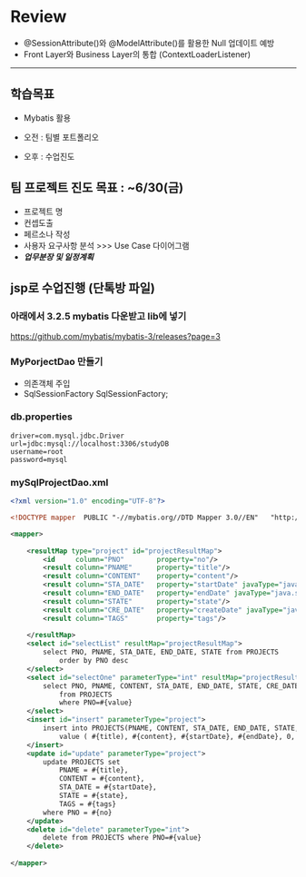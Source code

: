 # Review

- @SessionAttribute()와 @ModelAttribute()를 활용한 Null 업데이트 예방
- Front Layer와 Business Layer의 통합 (ContextLoaderListener)

-----------------------------------------------------

## 학습목표
- Mybatis 활용

- 오전 : 팀별 포트폴리오
- 오후 : 수업진도

## 팀 프로젝트 진도 목표 : ~6/30(금)
- 프로젝트 명
- 컨셉도출
- 페르소나 작성
- 사용자 요구사항 분석 >>> Use Case 다이어그램
- ***업무분장 및 일정계획***

## jsp로 수업진행 (단톡방 파일)

### 아래에서 3.2.5 mybatis 다운받고 lib에 넣기
https://github.com/mybatis/mybatis-3/releases?page=3

### MyPorjectDao 만들기
- 의존객체 주입
-	SqlSessionFactory SqlSessionFactory;


### db.properties
```
driver=com.mysql.jdbc.Driver
url=jdbc:mysql://localhost:3306/studyDB
username=root
password=mysql
```

### mySqlProjectDao.xml
```xml
<?xml version="1.0" encoding="UTF-8"?>

<!DOCTYPE mapper  PUBLIC "-//mybatis.org//DTD Mapper 3.0//EN"   "http://mybatis.org/dtd/mybatis-3-mapper.dtd">

<mapper>
	
	<resultMap type="project" id="projectResultMap">
		<id 	column="PNO"		property="no"/>
		<result column="PNAME"		property="title"/>
		<result column="CONTENT"	property="content"/>
		<result column="STA_DATE" 	property="startDate" javaType="java.sql.Date"/>
		<result column="END_DATE" 	property="endDate" javaType="java.sql.date"/>
		<result column="STATE" 		property="state"/>
		<result column="CRE_DATE" 	property="createDate" javaType="java.sql.Date"/>
		<result column="TAGS" 		property="tags"/>
		
	</resultMap>
	<select id="selectList" resultMap="projectResultMap">
		select PNO, PNAME, STA_DATE, END_DATE, STATE from PROJECTS 
			order by PNO desc
	</select>
	<select id="selectOne" parameterType="int" resultMap="projectResultMap">
		select PNO, PNAME, CONTENT, STA_DATE, END_DATE, STATE, CRE_DATE, TAGS
			from PROJECTS
			where PNO=#{value}
	</select>
	<insert id="insert" parameterType="project">
		insert into PROJECTS(PNAME, CONTENT, STA_DATE, END_DATE, STATE, CRE_DATE, TAGS)
			value ( #{title), #{content}, #{startDate}, #{endDate}, 0, now(), #{tags} )
	</insert>
	<update id="update" parameterType="project">
		update PROJECTS set
			PNAME = #{title},
			CONTENT = #{content},
			STA_DATE = #{startDate},
			STATE = #{state},
			TAGS = #{tags}
		where PNO = #{no}
	</update>
	<delete id="delete" parameterType="int">
		delete from PROJECTS where PNO=#{value}
	</delete>
	
</mapper>


```
